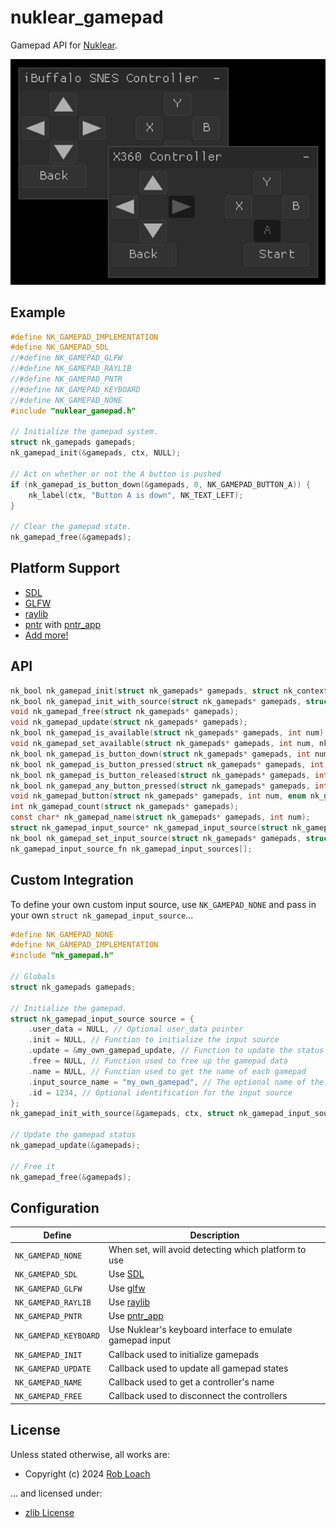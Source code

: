 # nuklear_gamepad

Gamepad API for [Nuklear](https://github.com/Immediate-Mode-UI/Nuklear).

![Screenshot](demo/common/nuklear_gamepad_demo.png)

## Example

``` c
#define NK_GAMEPAD_IMPLEMENTATION
#define NK_GAMEPAD_SDL
//#define NK_GAMEPAD_GLFW
//#define NK_GAMEPAD_RAYLIB
//#define NK_GAMEPAD_PNTR
//#define NK_GAMEPAD_KEYBOARD
//#define NK_GAMEPAD_NONE
#include "nuklear_gamepad.h"

// Initialize the gamepad system.
struct nk_gamepads gamepads;
nk_gamepad_init(&gamepads, ctx, NULL);

// Act on whether or not the A button is pushed
if (nk_gamepad_is_button_down(&gamepads, 0, NK_GAMEPAD_BUTTON_A)) {
    nk_label(ctx, "Button A is down", NK_TEXT_LEFT);
}

// Clear the gamepad state.
nk_gamepad_free(&gamepads);
```

## Platform Support

- [SDL](https://www.libsdl.org/)
- [GLFW](https://www.glfw.org/)
- [raylib](https://www.raylib.com/)
- [pntr](https://github.com/robloach/pntr) with [pntr_app](https://github.com/robloach/pntr_app)
- [Add more!](https://github.com/RobLoach/nuklear_gamepad/issues)

## API

``` c
nk_bool nk_gamepad_init(struct nk_gamepads* gamepads, struct nk_context* ctx, void* user_data);
nk_bool nk_gamepad_init_with_source(struct nk_gamepads* gamepads, struct nk_context* ctx, struct nk_gamepad_input_source input_source);
void nk_gamepad_free(struct nk_gamepads* gamepads);
void nk_gamepad_update(struct nk_gamepads* gamepads);
nk_bool nk_gamepad_is_available(struct nk_gamepads* gamepads, int num);
void nk_gamepad_set_available(struct nk_gamepads* gamepads, int num, nk_bool available);
nk_bool nk_gamepad_is_button_down(struct nk_gamepads* gamepads, int num, enum nk_gamepad_button button);
nk_bool nk_gamepad_is_button_pressed(struct nk_gamepads* gamepads, int num, enum nk_gamepad_button button);
nk_bool nk_gamepad_is_button_released(struct nk_gamepads* gamepads, int num, enum nk_gamepad_button button);
nk_bool nk_gamepad_any_button_pressed(struct nk_gamepads* gamepads, int num, int* out_num, enum nk_gamepad_button* out_button);
void nk_gamepad_button(struct nk_gamepads* gamepads, int num, enum nk_gamepad_button button, nk_bool down);
int nk_gamepad_count(struct nk_gamepads* gamepads);
const char* nk_gamepad_name(struct nk_gamepads* gamepads, int num);
struct nk_gamepad_input_source* nk_gamepad_input_source(struct nk_gamepads* gamepads);
nk_bool nk_gamepad_set_input_source(struct nk_gamepads* gamepads, struct nk_gamepad_input_source input_source);
nk_gamepad_input_source_fn nk_gamepad_input_sources[];
```

## Custom Integration

To define your own custom input source, use `NK_GAMEPAD_NONE` and pass in your own `struct nk_gamepad_input_source`...

```c
#define NK_GAMEPAD_NONE
#define NK_GAMEPAD_IMPLEMENTATION
#include "nk_gamepad.h"

// Globals
struct nk_gamepads gamepads;

// Initialize the gamepad.
struct nk_gamepad_input_source source = {
    .user_data = NULL, // Optional user_data pointer
    .init = NULL, // Function to initialize the input source
    .update = &my_own_gamepad_update, // Function to update the status of the gamepad
    .free = NULL, // Function used to free up the gamepad data
    .name = NULL, // Function used to get the name of each gamepad
    .input_source_name = "my_own_gamepad", // The optional name of the input source
    .id = 1234, // Optional identification for the input source
};
nk_gamepad_init_with_source(&gamepads, ctx, struct nk_gamepad_input_source input_source);

// Update the gamepad status
nk_gamepad_update(&gamepads);

// Free it
nk_gamepad_free(&gamepads);
```

## Configuration

| Define | Description  |
| ------ | ------------ |
| `NK_GAMEPAD_NONE`     | When set, will avoid detecting which platform to use |
| `NK_GAMEPAD_SDL`      | Use [SDL](https://www.libsdl.org/) |
| `NK_GAMEPAD_GLFW`     | Use [glfw](https://www.glfw.org/) |
| `NK_GAMEPAD_RAYLIB`   | Use [raylib](https://github.com/raysan5/raylib) |
| `NK_GAMEPAD_PNTR`     | Use [pntr_app](https://github.com/robloach/pntr_app) |
| `NK_GAMEPAD_KEYBOARD` | Use Nuklear's keyboard interface to emulate gamepad input |
| `NK_GAMEPAD_INIT`     | Callback used to initialize gamepads |
| `NK_GAMEPAD_UPDATE`   | Callback used to update all gamepad states |
| `NK_GAMEPAD_NAME`     | Callback used to get a controller's name |
| `NK_GAMEPAD_FREE`     | Callback used to disconnect the controllers |

## License

Unless stated otherwise, all works are:

- Copyright (c) 2024 [Rob Loach](https://robloach.net)

... and licensed under:

- [zlib License](LICENSE)
